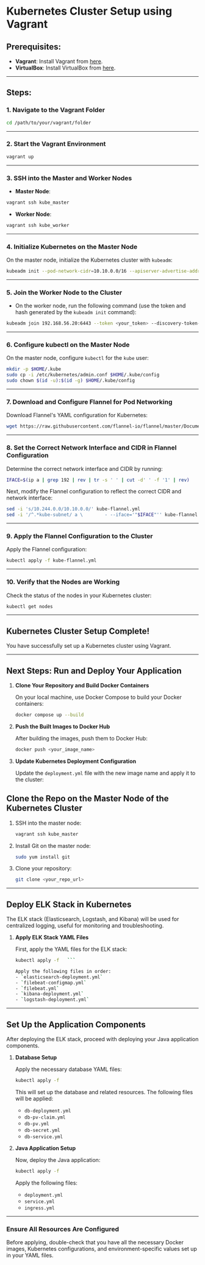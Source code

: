 
# Kubernetes Cluster Setup using Vagrant

## Prerequisites:

- **Vagrant**: Install Vagrant from [here](https://www.vagrantup.com/docs/installation).
- **VirtualBox**: Install VirtualBox from [here](https://www.virtualbox.org/wiki/Downloads).

---

## Steps:

### 1. **Navigate to the Vagrant Folder**

```bash
cd /path/to/your/vagrant/folder
```

---

### 2. **Start the Vagrant Environment**

```bash
vagrant up
```

---

### 3. **SSH into the Master and Worker Nodes**

- **Master Node**:

```bash
vagrant ssh kube_master
```

- **Worker Node**:

```bash
vagrant ssh kube_worker
```

---

### 4. **Initialize Kubernetes on the Master Node**

On the master node, initialize the Kubernetes cluster with `kubeadm`:

```bash
kubeadm init --pod-network-cidr=10.10.0.0/16 --apiserver-advertise-address=192.168.56.24
```

---

### 5. **Join the Worker Node to the Cluster**

- On the worker node, run the following command (use the token and hash generated by the `kubeadm init` command):

```bash
kubeadm join 192.168.56.20:6443 --token <your_token> --discovery-token-ca-cert-hash sha256:<your_hash>
```

---

### 6. **Configure kubectl on the Master Node**

On the master node, configure `kubectl` for the `kube` user:

```bash
mkdir -p $HOME/.kube
sudo cp -i /etc/kubernetes/admin.conf $HOME/.kube/config
sudo chown $(id -u):$(id -g) $HOME/.kube/config
```

---

### 7. **Download and Configure Flannel for Pod Networking**

Download Flannel's YAML configuration for Kubernetes:

```bash
wget https://raw.githubusercontent.com/flannel-io/flannel/master/Documentation/kube-flannel.yml
```

---

### 8. **Set the Correct Network Interface and CIDR in Flannel Configuration**

Determine the correct network interface and CIDR by running:

```bash
IFACE=$(ip a | grep 192 | rev | tr -s ' ' | cut -d' ' -f '1' | rev)
```

Next, modify the Flannel configuration to reflect the correct CIDR and network interface:

```bash
sed -i 's/10.244.0.0/10.10.0.0/' kube-flannel.yml
sed -i '/^.*kube-subnet/ a \        - --iface='"$IFACE"'' kube-flannel.yml
```

---

### 9. **Apply the Flannel Configuration to the Cluster**

Apply the Flannel configuration:

```bash
kubectl apply -f kube-flannel.yml
```

---

### 10. **Verify that the Nodes are Working**

Check the status of the nodes in your Kubernetes cluster:

```bash
kubectl get nodes
```

---

## Kubernetes Cluster Setup Complete!

You have successfully set up a Kubernetes cluster using Vagrant. 

---

## Next Steps: Run and Deploy Your Application

1. **Clone Your Repository and Build Docker Containers**

   On your local machine, use Docker Compose to build your Docker containers:

   ```bash
   docker compose up --build
   ```

2. **Push the Built Images to Docker Hub**

   After building the images, push them to Docker Hub:

   ```bash
   docker push <your_image_name>
   ```

3. **Update Kubernetes Deployment Configuration**

   Update the `deployment.yml` file with the new image name and apply it to the cluster:


## Clone the Repo on the Master Node of the Kubernetes Cluster

1. SSH into the master node:

   ```bash
   vagrant ssh kube_master
   ```

2. Install Git on the master node:

   ```bash
   sudo yum install git
   ```

3. Clone your repository:

   ```bash
   git clone <your_repo_url>
   ```

---

## Deploy ELK Stack in Kubernetes

The ELK stack (Elasticsearch, Logstash, and Kibana) will be used for centralized logging, useful for monitoring and troubleshooting.

1. **Apply ELK Stack YAML Files**

   First, apply the YAML files for the ELK stack:

   ```bash
   kubectl apply -f   ```

   Apply the following files in order:
   - `elasticsearch-deployment.yml`
   - `filebeat-configmap.yml`
   - `filebeat.yml`
   - `kibana-deployment.yml`
   - `logstash-deployment.yml`

---

## Set Up the Application Components

After deploying the ELK stack, proceed with deploying your Java application components.

1. **Database Setup**

   Apply the necessary database YAML files:

   ```bash
   kubectl apply -f 
   ```

   This will set up the database and related resources. The following files will be applied:
   - `db-deployment.yml`
   - `db-pv-claim.yml`
   - `db-pv.yml`
   - `db-secret.yml`
   - `db-service.yml`

2. **Java Application Setup**

   Now, deploy the Java application:

   ```bash
   kubectl apply -f 
   ```

   Apply the following files:
   - `deployment.yml`
   - `service.yml`
   - `ingress.yml`

---

### Ensure All Resources Are Configured

Before applying, double-check that you have all the necessary Docker images, Kubernetes configurations, and environment-specific values set up in your YAML files.
